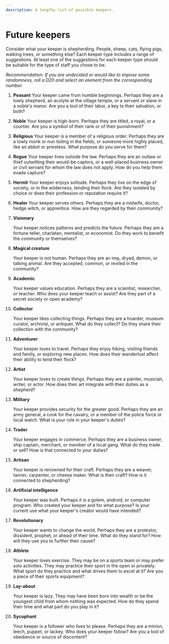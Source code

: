 ```yaml
---
description: A lengthy list of possible keepers.
---
```


# Future keepers

Consider what your keeper is shepherding. People, sheep, cats, flying pigs, walking trees, or something else? Each keeper type includes a range of suggestions. At least one of the suggestions for each keeper type should be suitable for the type of staff you chose to be.

_Recommendation: If you are undecided or would like to impose some randomness, roll a D20 and select an element from the corresponding number._

1. **Peasant** Your keeper came from humble beginnings. Perhaps they are a lowly shepherd, an acolyte at the village temple, or a servant or slave in a noble's manor. Are you a tool of their labor, a key to their salvation, or both?
2. **Noble** Your keeper is high-born. Perhaps they are titled, a royal, or a courtier. Are you a symbol of their rank or of their punishment?
3. **Religious** Your keeper is a member of a religious order. Perhaps they are a lowly monk or nun toiling in the fields, or someone more highly placed, like an abbot or priestess. What purpose do you serve for them?
4. **Rogue** Your keeper lives outside the law. Perhaps they are an outlaw or thief outwitting their would-be captors, or a well-placed business owner or civil servant for whom the law does not apply. How do you help them evade capture?
5. **Hermit** Your keeper enjoys solitude. Perhaps they live on the edge of society, or in the wilderness, tending their flock. Are they isolated by choice or does their profession or reputation require it?
6. **Healer** Your keeper serves others. Perhaps they are a midwife, doctor, hedge witch, or apprentice. How are they regarded by their community?
7. **Visionary**

   Your keeper notices patterns and predicts the future. Perhaps they are a fortune teller, charlatan, mentalist, or economist. Do they work to benefit the community or themselves?

8. **Magical creature**

   Your keeper is not human. Perhaps they are an imp, dryad, demon, or talking animal. Are they accepted, common, or reviled in the community?

9. **Academic**

   Your keeper values education. Perhaps they are a scientist, researcher, or teacher. Who does your keeper teach or assist? Are they part of a secret society or open academy?

10. **Collector**

    Your keeper likes collecting things. Perhaps they are a hoarder, museum curator, archivist, or antiquer. What do they collect? Do they share their collection with the community?

11. **Adventurer**

    Your keeper loves to travel. Perhaps they enjoy hiking, visiting friends and family, or exploring new places. How does their wanderlust affect their ability to tend their flock?

12. **Artist**

    Your keeper loves to create things. Perhaps they are a painter, musician, writer, or actor. How does their art integrate with their duties as a shepherd?

13. **Military**

    Your keeper provides security for the greater good. Perhaps they are an army general, a cook for the cavalry, or a member of the police force or local watch. What is your role in your keeper's duties?

14. **Trader**

    Your keeper engages in commerce. Perhaps they are a business owner, ship captain, merchant, or member of a local gang. What do they trade or sell? How is that connected to your duties?

15. **Artisan**

    Your keeper is renowned for their craft. Perhaps they are a weaver, tanner, carpenter, or cheese maker. What is their craft? How is it connected to shepherding?

16. **Artificial intelligence**

    Your keeper was built. Perhaps it is a golem, android, or computer program. Who created your keeper and for what purpose? Is your current use what your keeper's creator would have intended?

17. **Revolutionary**

    Your keeper wants to change the world. Perhaps they are a protestor, dissident, prophet, or ahead of their time. What do they stand for? How will they use you to further their cause?

18. **Athlete**

    Your keeper loves exercise. They may be on a sports team or may prefer solo activities. They may practice their sport in the open or privately. What sport do they practice and what drives them to excel at it? Are you a piece of their sports equipment?

19. **Lay-about**

    Your keeper is lazy. They may have been born into wealth or be the youngest child from whom nothing was expected. How do they spend their time and what part do you play in it?

20. **Sycophant**

    Your keeper is a follower who lives to please. Perhaps they are a minion, leech, puppet, or lackey. Who does your keeper follow? Are you a tool of obedience or source of discontent?

